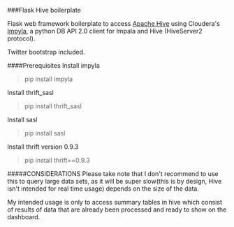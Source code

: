 ###Flask Hive boilerplate

Flask web framework boilerplate to access [Apache Hive](https://hive.apache.org/) using Cloudera's [Impyla](https://github.com/cloudera/impyla), a python DB API 2.0 client for Impala and Hive (HiveServer2 protocol).

Twitter bootstrap included.

####Prerequisites
Install impyla
> pip install impyla

Install thrift_sasl
> pip install thrift_sasl

Install sasl
> pip install sasl

Install thrift version 0.9.3
> pip install thrift==0.9.3


#####CONSIDERATIONS 
Please take note that I don't recommend to use this to query large data sets, as it will be super slow(this is by design, 
Hive isn't intended for real time usage) depends on the size of the data.
 
My intended usage is only to access summary tables in hive
 which consist of results of data that are already been processed and ready to show on the dashboard.

  
 

   
   
     
   